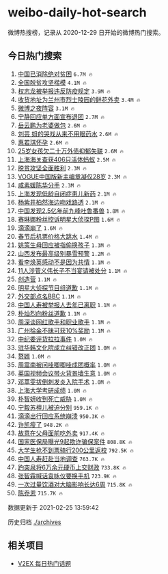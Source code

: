 # weibo-daily-hot-search

微博热搜榜，记录从 2020-12-29 日开始的微博热门搜索。

## 今日热门搜索

<!-- BEGIN -->

1. [中国已消除绝对贫困](https://s.weibo.com/weibo?q=%23%E4%B8%AD%E5%9B%BD%E5%B7%B2%E6%B6%88%E9%99%A4%E7%BB%9D%E5%AF%B9%E8%B4%AB%E5%9B%B0%23&Refer=top) `6.7M 🔥`
1. [全国脱贫攻坚楷模](https://s.weibo.com/weibo?q=%23%E5%85%A8%E5%9B%BD%E8%84%B1%E8%B4%AB%E6%94%BB%E5%9D%9A%E6%A5%B7%E6%A8%A1%23&Refer=top) `4.1M 🔥`
1. [权志龙被举报违反防疫规定](https://s.weibo.com/weibo?q=%23%E6%9D%83%E5%BF%97%E9%BE%99%E8%A2%AB%E4%B8%BE%E6%8A%A5%E8%BF%9D%E5%8F%8D%E9%98%B2%E7%96%AB%E8%A7%84%E5%AE%9A%23&Refer=top) `3.9M 🔥`
1. [收货地址为兰州市烈士陵园的鲜花外卖](https://s.weibo.com/weibo?q=%23%E6%94%B6%E8%B4%A7%E5%9C%B0%E5%9D%80%E4%B8%BA%E5%85%B0%E5%B7%9E%E5%B8%82%E7%83%88%E5%A3%AB%E9%99%B5%E5%9B%AD%E7%9A%84%E9%B2%9C%E8%8A%B1%E5%A4%96%E5%8D%96%23&Refer=top) `3.4M 🔥`
1. [微博之夜阵容](https://s.weibo.com/weibo?q=%23%E5%BE%AE%E5%8D%9A%E4%B9%8B%E5%A4%9C%E9%98%B5%E5%AE%B9%23&Refer=top) `3.1M 🔥`
1. [宁静回应单方面宣布退团](https://s.weibo.com/weibo?q=%E5%AE%81%E9%9D%99%E5%9B%9E%E5%BA%94%E5%8D%95%E6%96%B9%E9%9D%A2%E5%AE%A3%E5%B8%83%E9%80%80%E5%9B%A2&Refer=top) `2.7M 🔥`
1. [岳云鹏为老婆做包](https://s.weibo.com/weibo?q=%E5%B2%B3%E4%BA%91%E9%B9%8F%E4%B8%BA%E8%80%81%E5%A9%86%E5%81%9A%E5%8C%85&Refer=top) `2.6M 🔥`
1. [刘芸 姐的哭戏从来不用眼药水](https://s.weibo.com/weibo?q=%E5%88%98%E8%8A%B8%20%E5%A7%90%E7%9A%84%E5%93%AD%E6%88%8F%E4%BB%8E%E6%9D%A5%E4%B8%8D%E7%94%A8%E7%9C%BC%E8%8D%AF%E6%B0%B4&Refer=top) `2.6M 🔥`
1. [惠若琪怀孕](https://s.weibo.com/weibo?q=%E6%83%A0%E8%8B%A5%E7%90%AA%E6%80%80%E5%AD%95&Refer=top) `2.6M 🔥`
1. [25岁女孩欠二十万外债抑郁失联](https://s.weibo.com/weibo?q=25%E5%B2%81%E5%A5%B3%E5%AD%A9%E6%AC%A0%E4%BA%8C%E5%8D%81%E4%B8%87%E5%A4%96%E5%80%BA%E6%8A%91%E9%83%81%E5%A4%B1%E8%81%94&Refer=top) `2.6M 🔥`
1. [上海海关查获406只活体蚂蚁](https://s.weibo.com/weibo?q=%23%E4%B8%8A%E6%B5%B7%E6%B5%B7%E5%85%B3%E6%9F%A5%E8%8E%B7406%E5%8F%AA%E6%B4%BB%E4%BD%93%E8%9A%82%E8%9A%81%23&Refer=top) `2.5M 🔥`
1. [脱贫攻坚全面胜利](https://s.weibo.com/weibo?q=%23%E8%84%B1%E8%B4%AB%E6%94%BB%E5%9D%9A%E5%85%A8%E9%9D%A2%E8%83%9C%E5%88%A9%23&Refer=top) `2.3M 🔥`
1. [VOGUE中国版新主编章凝仅28岁](https://s.weibo.com/weibo?q=%23VOGUE%E4%B8%AD%E5%9B%BD%E7%89%88%E6%96%B0%E4%B8%BB%E7%BC%96%E7%AB%A0%E5%87%9D%E4%BB%8528%E5%B2%81%23&Refer=top) `2.3M 🔥`
1. [咸素媛陈华分手](https://s.weibo.com/weibo?q=%23%E5%92%B8%E7%B4%A0%E5%AA%9B%E9%99%88%E5%8D%8E%E5%88%86%E6%89%8B%23&Refer=top) `2.3M 🔥`
1. [上海发现低龄自闭症患儿新药](https://s.weibo.com/weibo?q=%E4%B8%8A%E6%B5%B7%E5%8F%91%E7%8E%B0%E4%BD%8E%E9%BE%84%E8%87%AA%E9%97%AD%E7%97%87%E6%82%A3%E5%84%BF%E6%96%B0%E8%8D%AF&Refer=top) `2.1M 🔥`
1. [杨紫井柏然海边吻戏路透](https://s.weibo.com/weibo?q=%23%E6%9D%A8%E7%B4%AB%E4%BA%95%E6%9F%8F%E7%84%B6%E6%B5%B7%E8%BE%B9%E5%90%BB%E6%88%8F%E8%B7%AF%E9%80%8F%23&Refer=top) `2.1M 🔥`
1. [中国发现2.5亿年前九峰吐鲁番兽](https://s.weibo.com/weibo?q=%E4%B8%AD%E5%9B%BD%E5%8F%91%E7%8E%B02.5%E4%BA%BF%E5%B9%B4%E5%89%8D%E4%B9%9D%E5%B3%B0%E5%90%90%E9%B2%81%E7%95%AA%E5%85%BD&Refer=top) `1.8M 🔥`
1. [赛琳娜粉丝控诉明星大侦探P图](https://s.weibo.com/weibo?q=%23%E8%B5%9B%E7%90%B3%E5%A8%9C%E7%B2%89%E4%B8%9D%E6%8E%A7%E8%AF%89%E6%98%8E%E6%98%9F%E5%A4%A7%E4%BE%A6%E6%8E%A2P%E5%9B%BE%23&Refer=top) `1.6M 🔥`
1. [滴滴崩了](https://s.weibo.com/weibo?q=%E6%BB%B4%E6%BB%B4%E5%B4%A9%E4%BA%86&Refer=top) `1.6M 🔥`
1. [春节后机票价格大跳水](https://s.weibo.com/weibo?q=%23%E6%98%A5%E8%8A%82%E5%90%8E%E6%9C%BA%E7%A5%A8%E4%BB%B7%E6%A0%BC%E5%A4%A7%E8%B7%B3%E6%B0%B4%23&Refer=top) `1.4M 🔥`
1. [姚策生母回应被指偷换孩子](https://s.weibo.com/weibo?q=%E5%A7%9A%E7%AD%96%E7%94%9F%E6%AF%8D%E5%9B%9E%E5%BA%94%E8%A2%AB%E6%8C%87%E5%81%B7%E6%8D%A2%E5%AD%A9%E5%AD%90&Refer=top) `1.3M 🔥`
1. [山西发布最高级别暴雪预警](https://s.weibo.com/weibo?q=%23%E5%B1%B1%E8%A5%BF%E5%8F%91%E5%B8%83%E6%9C%80%E9%AB%98%E7%BA%A7%E5%88%AB%E6%9A%B4%E9%9B%AA%E9%A2%84%E8%AD%A6%23&Refer=top) `1.2M 🔥`
1. [看李焕英感动不是因为共情](https://s.weibo.com/weibo?q=%E7%9C%8B%E6%9D%8E%E7%84%95%E8%8B%B1%E6%84%9F%E5%8A%A8%E4%B8%8D%E6%98%AF%E5%9B%A0%E4%B8%BA%E5%85%B1%E6%83%85&Refer=top) `1.1M 🔥`
1. [11人涉菅义伟长子不当宴请被处分](https://s.weibo.com/weibo?q=11%E4%BA%BA%E6%B6%89%E8%8F%85%E4%B9%89%E4%BC%9F%E9%95%BF%E5%AD%90%E4%B8%8D%E5%BD%93%E5%AE%B4%E8%AF%B7%E8%A2%AB%E5%A4%84%E5%88%86&Refer=top) `1.1M 🔥`
1. [创造营](https://s.weibo.com/weibo?q=%E5%88%9B%E9%80%A0%E8%90%A5&Refer=top) `1.1M 🔥`
1. [明星大侦探节目组道歉](https://s.weibo.com/weibo?q=%23%E6%98%8E%E6%98%9F%E5%A4%A7%E4%BE%A6%E6%8E%A2%E8%8A%82%E7%9B%AE%E7%BB%84%E9%81%93%E6%AD%89%23&Refer=top) `1.1M 🔥`
1. [外交部点名BBC](https://s.weibo.com/weibo?q=%23%E5%A4%96%E4%BA%A4%E9%83%A8%E7%82%B9%E5%90%8DBBC%23&Refer=top) `1.1M 🔥`
1. [中国人寿被举报人去年已离职](https://s.weibo.com/weibo?q=%23%E4%B8%AD%E5%9B%BD%E4%BA%BA%E5%AF%BF%E8%A2%AB%E4%B8%BE%E6%8A%A5%E4%BA%BA%E5%8E%BB%E5%B9%B4%E5%B7%B2%E7%A6%BB%E8%81%8C%23&Refer=top) `1.1M 🔥`
1. [朴灿烈向粉丝道歉](https://s.weibo.com/weibo?q=%23%E6%9C%B4%E7%81%BF%E7%83%88%E5%90%91%E7%B2%89%E4%B8%9D%E9%81%93%E6%AD%89%23&Refer=top) `1.1M 🔥`
1. [周深谈网红歌手和职业歌手](https://s.weibo.com/weibo?q=%23%E5%91%A8%E6%B7%B1%E8%B0%88%E7%BD%91%E7%BA%A2%E6%AD%8C%E6%89%8B%E5%92%8C%E8%81%8C%E4%B8%9A%E6%AD%8C%E6%89%8B%23&Refer=top) `1.1M 🔥`
1. [广州拾金不昧可获10%奖励](https://s.weibo.com/weibo?q=%23%E5%B9%BF%E5%B7%9E%E6%8B%BE%E9%87%91%E4%B8%8D%E6%98%A7%E5%8F%AF%E8%8E%B710%25%E5%A5%96%E5%8A%B1%23&Refer=top) `1.1M 🔥`
1. [中纪委评货拉拉事件](https://s.weibo.com/weibo?q=%E4%B8%AD%E7%BA%AA%E5%A7%94%E8%AF%84%E8%B4%A7%E6%8B%89%E6%8B%89%E4%BA%8B%E4%BB%B6&Refer=top) `1.0M 🔥`
1. [驻华韩文化院成立纠错改正团](https://s.weibo.com/weibo?q=%23%E9%A9%BB%E5%8D%8E%E9%9F%A9%E6%96%87%E5%8C%96%E9%99%A2%E6%88%90%E7%AB%8B%E7%BA%A0%E9%94%99%E6%94%B9%E6%AD%A3%E5%9B%A2%23&Refer=top) `1.0M 🔥`
1. [赘婿](https://s.weibo.com/weibo?q=%E8%B5%98%E5%A9%BF&Refer=top) `1.0M 🔥`
1. [周震南被问哇唧唧哇成团概率](https://s.weibo.com/weibo?q=%23%E5%91%A8%E9%9C%87%E5%8D%97%E8%A2%AB%E9%97%AE%E5%93%87%E5%94%A7%E5%94%A7%E5%93%87%E6%88%90%E5%9B%A2%E6%A6%82%E7%8E%87%23&Refer=top) `1.0M 🔥`
1. [英国视频会议带火背景墙生意](https://s.weibo.com/weibo?q=%E8%8B%B1%E5%9B%BD%E8%A7%86%E9%A2%91%E4%BC%9A%E8%AE%AE%E5%B8%A6%E7%81%AB%E8%83%8C%E6%99%AF%E5%A2%99%E7%94%9F%E6%84%8F&Refer=top) `1.0M 🔥`
1. [邓萃雯拔倒刺发炎入院手术](https://s.weibo.com/weibo?q=%23%E9%82%93%E8%90%83%E9%9B%AF%E6%8B%94%E5%80%92%E5%88%BA%E5%8F%91%E7%82%8E%E5%85%A5%E9%99%A2%E6%89%8B%E6%9C%AF%23&Refer=top) `1.0M 🔥`
1. [上海大学考研成绩](https://s.weibo.com/weibo?q=%E4%B8%8A%E6%B5%B7%E5%A4%A7%E5%AD%A6%E8%80%83%E7%A0%94%E6%88%90%E7%BB%A9&Refer=top) `1.0M 🔥`
1. [朴智妍收到死亡威胁](https://s.weibo.com/weibo?q=%23%E6%9C%B4%E6%99%BA%E5%A6%8D%E6%94%B6%E5%88%B0%E6%AD%BB%E4%BA%A1%E5%A8%81%E8%83%81%23&Refer=top) `1.0M 🔥`
1. [宁毅苏檀儿被迫分别](https://s.weibo.com/weibo?q=%23%E5%AE%81%E6%AF%85%E8%8B%8F%E6%AA%80%E5%84%BF%E8%A2%AB%E8%BF%AB%E5%88%86%E5%88%AB%23&Refer=top) `959.1K 🔥`
1. [滴滴出行回应系统崩溃](https://s.weibo.com/weibo?q=%E6%BB%B4%E6%BB%B4%E5%87%BA%E8%A1%8C%E5%9B%9E%E5%BA%94%E7%B3%BB%E7%BB%9F%E5%B4%A9%E6%BA%83&Refer=top) `950.3K 🔥`
1. [许凯瘦了](https://s.weibo.com/weibo?q=%23%E8%AE%B8%E5%87%AF%E7%98%A6%E4%BA%86%23&Refer=top) `948.2K 🔥`
1. [故意在父母面前吃外卖](https://s.weibo.com/weibo?q=%23%E6%95%85%E6%84%8F%E5%9C%A8%E7%88%B6%E6%AF%8D%E9%9D%A2%E5%89%8D%E5%90%83%E5%A4%96%E5%8D%96%23&Refer=top) `917.4K 🔥`
1. [国家医保局曝光9起欺诈骗保案件](https://s.weibo.com/weibo?q=%23%E5%9B%BD%E5%AE%B6%E5%8C%BB%E4%BF%9D%E5%B1%80%E6%9B%9D%E5%85%899%E8%B5%B7%E6%AC%BA%E8%AF%88%E9%AA%97%E4%BF%9D%E6%A1%88%E4%BB%B6%23&Refer=top) `808.8K 🔥`
1. [大学生抢不到票骑行200公里返校](https://s.weibo.com/weibo?q=%23%E5%A4%A7%E5%AD%A6%E7%94%9F%E6%8A%A2%E4%B8%8D%E5%88%B0%E7%A5%A8%E9%AA%91%E8%A1%8C200%E5%85%AC%E9%87%8C%E8%BF%94%E6%A0%A1%23&Refer=top) `792.5K 🔥`
1. [中国人寿赶赴当地调查](https://s.weibo.com/weibo?q=%E4%B8%AD%E5%9B%BD%E4%BA%BA%E5%AF%BF%E8%B5%B6%E8%B5%B4%E5%BD%93%E5%9C%B0%E8%B0%83%E6%9F%A5&Refer=top) `763.7K 🔥`
1. [趵突泉将6万余元硬币上交财政](https://s.weibo.com/weibo?q=%23%E8%B6%B5%E7%AA%81%E6%B3%89%E5%B0%866%E4%B8%87%E4%BD%99%E5%85%83%E7%A1%AC%E5%B8%81%E4%B8%8A%E4%BA%A4%E8%B4%A2%E6%94%BF%23&Refer=top) `733.8K 🔥`
1. [张智霖喊话袁咏仪要换手机](https://s.weibo.com/weibo?q=%23%E5%BC%A0%E6%99%BA%E9%9C%96%E5%96%8A%E8%AF%9D%E8%A2%81%E5%92%8F%E4%BB%AA%E8%A6%81%E6%8D%A2%E6%89%8B%E6%9C%BA%23&Refer=top) `723.9K 🔥`
1. [一次过量饮酒对大脑影响长达6周](https://s.weibo.com/weibo?q=%23%E4%B8%80%E6%AC%A1%E8%BF%87%E9%87%8F%E9%A5%AE%E9%85%92%E5%AF%B9%E5%A4%A7%E8%84%91%E5%BD%B1%E5%93%8D%E9%95%BF%E8%BE%BE6%E5%91%A8%23&Refer=top) `715.8K 🔥`
1. [陈乔恩](https://s.weibo.com/weibo?q=%E9%99%88%E4%B9%94%E6%81%A9&Refer=top) `715.7K 🔥`

数据更新于 2021-02-25 13:59:42

<!-- END -->

历史归档 [./archives](./archives)

## 相关项目

- [V2EX 每日热门话题](https://github.com/realLeonardo/v2ex-daily-hot-topic)
